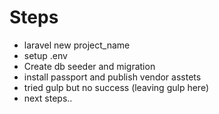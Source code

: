 # Steps
- laravel new project_name
- setup .env
- Create db seeder and migration
- install passport and publish vendor asstets
- tried gulp but no success (leaving gulp here)
- next steps..